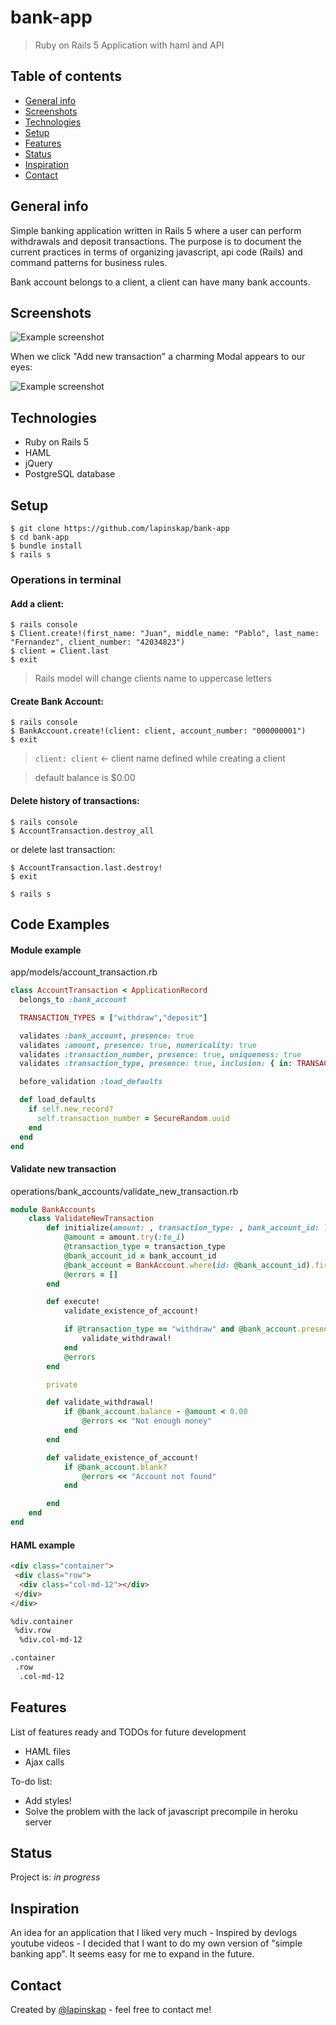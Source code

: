 # bank-app

>  Ruby on Rails 5 Application with haml and API

## Table of contents
* [General info](#general-info)
* [Screenshots](#screenshots)
* [Technologies](#technologies)
* [Setup](#setup)
* [Features](#features)
* [Status](#status)
* [Inspiration](#inspiration)
* [Contact](#contact)

## General info
Simple banking application written in Rails 5 where a user can perform withdrawals and deposit transactions. The purpose is to document the current practices in terms of organizing javascript, api code (Rails) and command patterns for business rules.

Bank account belongs to a client, a client can have many bank accounts.

## Screenshots
![Example screenshot](https://raw.githubusercontent.com/lapinskap/bank-app/master/img/scr%20-%20Copy.jpg)

When we click "Add new transaction" a charming Modal appears to our eyes:

![Example screenshot](https://raw.githubusercontent.com/lapinskap/bank-app/master/img/scr.jpg)

## Technologies
* Ruby on Rails 5
* HAML
* jQuery
* PostgreSQL database

## Setup

 ```
 $ git clone https://github.com/lapinskap/bank-app
 $ cd bank-app
 $ bundle install
 $ rails s
 ```
 ### Operations in terminal
 
 #### Add a client:
 ```
 $ rails console
 $ Client.create!(first_name: "Juan", middle_name: "Pablo", last_name: "Fernandez", client_number: "42034823") 
 $ client = Client.last
 $ exit
 ```
 > Rails model will change clients name to uppercase letters
 
 #### Create Bank Account:
 ```
 $ rails console
 $ BankAccount.create!(client: client, account_number: "000000001")
 $ exit
 ```
> `client: client` <- client name defined while creating a client

> default balance is $0.00

#### Delete history of transactions: 
```
$ rails console
$ AccountTransaction.destroy_all
```
or delete last transaction:

```
$ AccountTransaction.last.destroy!
$ exit

$ rails s
```

## Code Examples

#### Module example
app/models/account_transaction.rb
```ruby
class AccountTransaction < ApplicationRecord
  belongs_to :bank_account

  TRANSACTION_TYPES = ["withdraw","deposit"]

  validates :bank_account, presence: true
  validates :amount, presence: true, numericality: true
  validates :transaction_number, presence: true, uniqueness: true
  validates :transaction_type, presence: true, inclusion: { in: TRANSACTION_TYPES}

  before_validation :load_defaults

  def load_defaults
    if self.new_record?
      self.transaction_number = SecureRandom.uuid
    end
  end
end
```

#### Validate new transaction 
operations/bank_accounts/validate_new_transaction.rb
```ruby
module BankAccounts
    class ValidateNewTransaction
        def initialize(amount: , transaction_type: , bank_account_id: )
            @amount = amount.try(:to_i) 
            @transaction_type = transaction_type
            @bank_account_id = bank_account_id
            @bank_account = BankAccount.where(id: @bank_account_id).first
            @errors = []
        end

        def execute!
            validate_existence_of_account!

            if @transaction_type == "withdraw" and @bank_account.present?
                validate_withdrawal!
            end
            @errors
        end

        private

        def validate_withdrawal!
            if @bank_account.balance - @amount < 0.00
                @errors << "Not enough money"
            end
        end

        def validate_existence_of_account!
            if @bank_account.blank?
                @errors << "Account not found"
            end

        end
    end
end
```
#### HAML example
```html
<div class="container">
 <div class="row">
  <div class="col-md-12"></div>
 </div>
</div>

%div.container
 %div.row
  %div.col-md-12

.container
 .row
  .col-md-12
```

## Features
List of features ready and TODOs for future development
* HAML files
* Ajax calls 

To-do list:
* Add styles!
* Solve the problem with the lack of javascript precompile in heroku server

## Status
Project is: _in progress_

## Inspiration
An idea for an application that I liked very much - Inspired by devlogs youtube videos - I decided that I want to do my own version of "simple banking app". It seems easy for me to expand in the future. 

## Contact
Created by [@lapinskap](https://www.facebook.com/paulina.lapinska99) - feel free to contact me!
